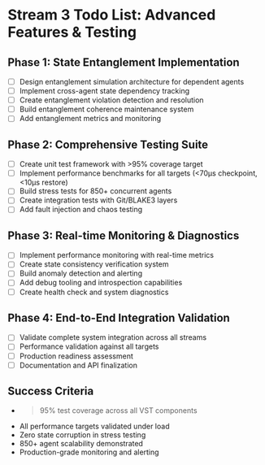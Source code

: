 # Stream 3 Todo List: Advanced Features & Testing

## Phase 1: State Entanglement Implementation
- [ ] Design entanglement simulation architecture for dependent agents
- [ ] Implement cross-agent state dependency tracking
- [ ] Create entanglement violation detection and resolution
- [ ] Build entanglement coherence maintenance system
- [ ] Add entanglement metrics and monitoring

## Phase 2: Comprehensive Testing Suite
- [ ] Create unit test framework with >95% coverage target
- [ ] Implement performance benchmarks for all targets (<70μs checkpoint, <10μs restore)
- [ ] Build stress tests for 850+ concurrent agents
- [ ] Create integration tests with Git/BLAKE3 layers
- [ ] Add fault injection and chaos testing

## Phase 3: Real-time Monitoring & Diagnostics
- [ ] Implement performance monitoring with real-time metrics
- [ ] Create state consistency verification system
- [ ] Build anomaly detection and alerting
- [ ] Add debug tooling and introspection capabilities
- [ ] Create health check and system diagnostics

## Phase 4: End-to-End Integration Validation
- [ ] Validate complete system integration across all streams
- [ ] Performance validation against all targets
- [ ] Production readiness assessment
- [ ] Documentation and API finalization

## Success Criteria
- >95% test coverage across all VST components
- All performance targets validated under load
- Zero state corruption in stress testing
- 850+ agent scalability demonstrated
- Production-grade monitoring and alerting